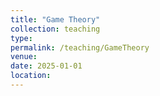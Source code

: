 ```yaml
---
title: "Game Theory"
collection: teaching
type: 
permalink: /teaching/GameTheory
venue: 
date: 2025-01-01
location: 
---
```

